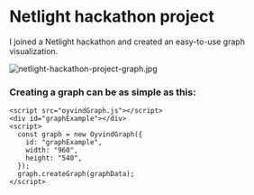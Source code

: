 # Netlight hackathon project

I joined a Netlight hackathon and created an easy-to-use graph visualization.

![netlight-hackathon-project-graph.jpg](https://cdn.steemitimages.com/DQmPDh9Gg3bo6SAC5unnxv94T7URebfN7bnMAJPTqGDUo1c/netlight-hackathon-project-graph.jpg)

### Creating a graph can be as simple as this:

```
<script src="oyvindGraph.js"></script>
<div id="graphExample"></div>
<script>
  const graph = new OyvindGraph({
    id: "graphExample",
    width: "960",
    height: "540",
  });
  graph.createGraph(graphData);
</script>
```
